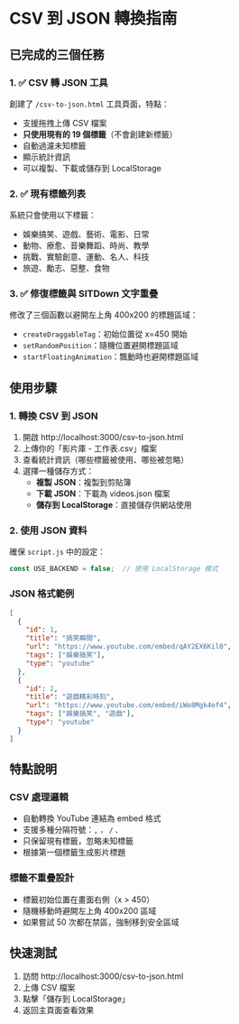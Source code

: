 # CSV 到 JSON 轉換指南

## 已完成的三個任務

### 1. ✅ CSV 轉 JSON 工具
創建了 `/csv-to-json.html` 工具頁面，特點：
- 支援拖拽上傳 CSV 檔案
- **只使用現有的 19 個標籤**（不會創建新標籤）
- 自動過濾未知標籤
- 顯示統計資訊
- 可以複製、下載或儲存到 LocalStorage

### 2. ✅ 現有標籤列表
系統只會使用以下標籤：
- 娛樂搞笑、遊戲、藝術、電影、日常
- 動物、療愈、音樂舞蹈、時尚、教學
- 挑戰、實驗創意、運動、名人、科技
- 旅遊、勵志、惡整、食物

### 3. ✅ 修復標籤與 SITDown 文字重疊
修改了三個函數以避開左上角 400x200 的標題區域：
- `createDraggableTag`：初始位置從 x=450 開始
- `setRandomPosition`：隨機位置避開標題區域
- `startFloatingAnimation`：飄動時也避開標題區域

## 使用步驟

### 1. 轉換 CSV 到 JSON
1. 開啟 http://localhost:3000/csv-to-json.html
2. 上傳你的「影片庫 - 工作表.csv」檔案
3. 查看統計資訊（哪些標籤被使用、哪些被忽略）
4. 選擇一種儲存方式：
   - **複製 JSON**：複製到剪貼簿
   - **下載 JSON**：下載為 videos.json 檔案
   - **儲存到 LocalStorage**：直接儲存供網站使用

### 2. 使用 JSON 資料
確保 `script.js` 中的設定：
```javascript
const USE_BACKEND = false;  // 使用 LocalStorage 模式
```

### JSON 格式範例
```json
[
  {
    "id": 1,
    "title": "搞笑瞬間",
    "url": "https://www.youtube.com/embed/qAY2EX6Kil0",
    "tags": ["娛樂搞笑"],
    "type": "youtube"
  },
  {
    "id": 2,
    "title": "遊戲精彩時刻",
    "url": "https://www.youtube.com/embed/iWo8Mgk4of4",
    "tags": ["娛樂搞笑", "遊戲"],
    "type": "youtube"
  }
]
```

## 特點說明

### CSV 處理邏輯
- 自動轉換 YouTube 連結為 embed 格式
- 支援多種分隔符號：`,` `，` `/` `、`
- 只保留現有標籤，忽略未知標籤
- 根據第一個標籤生成影片標題

### 標籤不重疊設計
- 標籤初始位置在畫面右側（x > 450）
- 隨機移動時避開左上角 400x200 區域
- 如果嘗試 50 次都在禁區，強制移到安全區域

## 快速測試
1. 訪問 http://localhost:3000/csv-to-json.html
2. 上傳 CSV 檔案
3. 點擊「儲存到 LocalStorage」
4. 返回主頁面查看效果 